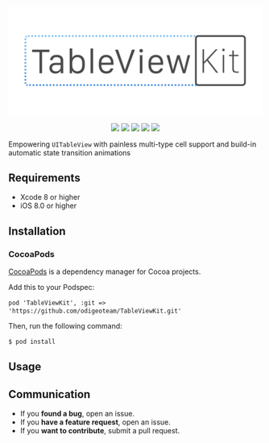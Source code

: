 <p align="center">
<img src="Assets/logo.png" alt="TableViewKit" title="TableViewKit" width="600"/>
</p>
<p align="center">
<a href="https://travis-ci.org/odigeoteam/TableViewKit"><img src="https://travis-ci.org/odigeoteam/TableViewKit.svg"></a>
<a href="https://github.com/Carthage/Carthage"><img src="https://img.shields.io/badge/Carthage-compatible-4BC51D.svg?style=flat"></a>
<a href="http://codecov.io/github/odigeoteam/TableViewKit"><img src="http://codecov.io/github/odigeoteam/TableViewKit/coverage.svg"></a>
<a href="https://swift.org"><img src="https://img.shields.io/badge/Swift-3.0-orange.svg?style=flat"></a>
<a href="https://tldrlegal.com/license/mit-license"><img src="https://img.shields.io/badge/License-MIT-blue.svg?style=flat"></a>
</p>

Empowering `UITableView` with painless multi-type cell support and build-in automatic state transition animations

## Requirements
- Xcode 8 or higher
- iOS 8.0 or higher

## Installation

### CocoaPods
[CocoaPods](http://cocoapods.org) is a dependency manager for Cocoa projects.

Add this to your Podspec:

```
pod 'TableViewKit', :git => 'https://github.com/odigeoteam/TableViewKit.git'
```

Then, run the following command:

```bash
$ pod install
```

## Usage

## Communication

- If you **found a bug**, open an issue.
- If you **have a feature request**, open an issue.
- If you **want to contribute**, submit a pull request.
